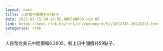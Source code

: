 ```yaml
---
layout: post
title: 人民幣中間價升59點子
date: 2022-02-15 09:19:58.000000000 +08:00
link: https://news.rthk.hk/rthk/ch/component/k2/1633745-20220215.htm
categories: rthk
---
```


人民幣兌美元中間價報6.3605，較上日中間價升59點子。
